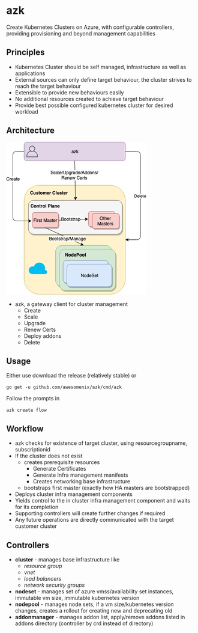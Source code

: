 # azk
Create Kubernetes Clusters on Azure, with configurable controllers, providing provisioning and beyond management capabilities

## Principles

- Kubernetes Cluster should be self managed, infrastructure as well as applications
- External sources can only define target behaviour, the cluster strives to reach the target behaviour
- Extensible to provide new behaviours easily
- No additional resources created to achieve target behaviour
- Provide best possible configured kubernetes cluster for desired workload

## Architecture

![](Architecture.jpg)

- azk, a gateway client for cluster management
    - Create
    - Scale
    - Upgrade
    - Renew Certs
    - Deploy addons
    - Delete

## Usage

Either use download the release (relatively stable) or 

```
go get -u github.com/awesomenix/azk/cmd/azk
```

Follow the prompts in

```
azk create flow
```

## Workflow

- azk checks for existence of target cluster, using resourcegroupname, subscriptionid
- If the cluster does not exist
    - creates prerequisite resources
        - Generate Certificates
        - Generate Infra management manifests
        - Creates networking base infrastructure
    - bootstraps first master (exactly how HA masters are bootstrapped)
- Deploys cluster infra management components
- Yields control to the in cluster infra management component and waits for its completion
- Supporting controllers will create further changes if required
- Any future operations are directly communicated with the target customer cluster

## Controllers

- __cluster__ - manages base infrastructure like  
    - *resource group*  
    - *vnet*
    - *load balancers*  
    - *network security groups*
- __nodeset__ - manages set of azure vmss/availability set instances, immutable vm size, immutable kubernetes version
- __nodepool__ - manages node sets, if a vm size/kubernetes version changes, creates a rollout for creating new and deprecating old
- __addonmanager__ - manages addon list, apply/remove addons listed in addons directory (controller by crd instead of directory)
